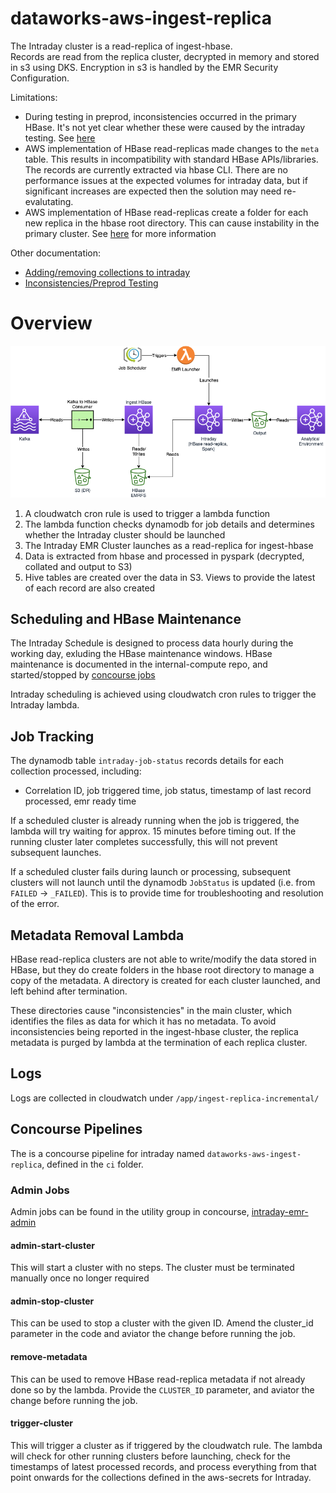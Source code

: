 # dataworks-aws-ingest-replica
The Intraday cluster is a read-replica of ingest-hbase.   
Records are read from the replica cluster, decrypted in memory and stored in s3
using DKS.  Encryption in s3 is handled by the EMR Security Configuration.

Limitations:
- During testing in preprod, inconsistencies occurred in the primary HBase. 
  It's not yet clear whether these were caused by the intraday testing.  See [here](docs/inconsistencies)
- AWS implementation of HBase read-replicas made changes to the `meta` table.  This results in incompatibility
  with standard HBase APIs/libraries.  The records are currently extracted via hbase CLI.  There are no performance
  issues at the expected volumes for intraday data, but if significant increases are expected then the solution
  may need re-evalutating.
- AWS implementation of HBase read-replicas create a folder for each new replica in the hbase root directory.
  This can cause instability in the primary cluster.
  See [here](docs/inconsistencies.md) for more information

Other documentation:
- [Adding/removing collections to intraday](docs/collection_changes.md)
- [Inconsistencies/Preprod Testing](docs/inconsistencies.md)

# Overview

![Overview](docs/overview.png)

1. A cloudwatch cron rule is used to trigger a lambda function
1. The lambda function checks dynamodb for job details and determines whether the Intraday cluster should be launched
1. The Intraday EMR Cluster launches as a read-replica for ingest-hbase
1. Data is extracted from hbase and processed in pyspark (decrypted, collated and output to S3)
1. Hive tables are created over the data in S3.  Views to provide the latest of each record are also created

## Scheduling and HBase Maintenance
The Intraday Schedule is designed to process data hourly during the working day, exluding the HBase maintenance windows.
HBase maintenance is documented in the internal-compute repo, and started/stopped by
[concourse jobs](https://ci.dataworks.dwp.gov.uk/teams/utility/pipelines/ingest-emr-scheduled-tasks)

Intraday scheduling is achieved using cloudwatch cron rules to trigger the Intraday lambda.

## Job Tracking

The dynamodb table `intraday-job-status` records details for each collection processed, including:
- Correlation ID, job triggered time, job status, timestamp of last record processed, emr ready time

If a scheduled cluster is already running when the job is triggered, the lambda will try waiting for 
approx. 15 minutes before timing out.  If the running cluster later completes successfully, this will not prevent 
subsequent launches.

If a scheduled cluster fails during launch or processing, subsequent clusters will not launch until the dynamodb
`JobStatus` is updated (i.e. from `FAILED` -> `_FAILED`).  This is to provide time for troubleshooting and resolution
of the error.

## Metadata Removal Lambda
HBase read-replica clusters are not able to write/modify the data stored in HBase, but they do create folders in the
hbase root directory to manage a copy of the metadata.  A directory is created for each cluster launched, and left
behind after termination.

These directories cause "inconsistencies" in the main cluster, which identifies the files as data for which it has no
metadata.  To avoid inconsistencies being reported in the ingest-hbase cluster, the replica metadata is purged by lambda
at the termination of each replica cluster.

## Logs
Logs are collected in cloudwatch under `/app/ingest-replica-incremental/`

## Concourse Pipelines
The is a concourse pipeline for intraday named `dataworks-aws-ingest-replica`, defined in the `ci` folder.

### Admin Jobs
Admin jobs can be found in the utility group in concourse,
[intraday-emr-admin](https://ci.dataworks.dwp.gov.uk/teams/utility/pipelines/intraday-emr-admin)

#### admin-start-cluster
This will start a cluster with no steps.  The cluster must be terminated manually once no longer required

#### admin-stop-cluster
This can be used to stop a cluster with the given ID.  Amend the cluster_id parameter in the code and aviator the
change before running the job.

#### remove-metadata
This can be used to remove HBase read-replica metadata if not already done so by the lambda.  Provide the `CLUSTER_ID`
parameter, and aviator the change before running the job.

#### trigger-cluster
This will trigger a cluster as if triggered by the cloudwatch rule.  The lambda will check for other running clusters
before launching, check for the timestamps of latest processed records, and process everything from that point onwards
for the collections defined in the aws-secrets for Intraday.
